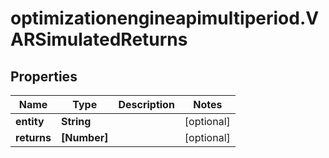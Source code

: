 # optimizationengineapimultiperiod.VARSimulatedReturns

## Properties

Name | Type | Description | Notes
------------ | ------------- | ------------- | -------------
**entity** | **String** |  | [optional] 
**returns** | **[Number]** |  | [optional] 


